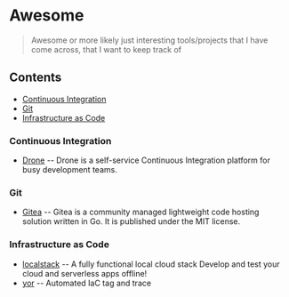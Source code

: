 # Awesome

> Awesome or more likely just interesting tools/projects that I have come across, that I want to keep track of

## Contents

- [Continuous Integration](#continuous-integration)
- [Git](#git)
- [Infrastructure as Code](#infrastructure-as-code)


### Continuous Integration

- [Drone](https://www.drone.io) -- Drone is a self-service Continuous Integration platform for busy development teams.

### Git

- [Gitea](https://gitea.io/) -- Gitea is a community managed lightweight code hosting solution written in Go. It is published under the MIT license. 
  
### Infrastructure as Code

- [localstack](https://localstack.cloud/) -- A fully functional local cloud stack Develop and test your cloud and serverless apps offline!
- [yor](https://yor.io/) -- Automated IaC tag and trace
